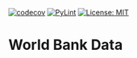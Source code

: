 [![codecov](https://codecov.io/gh/arturogonzalezm/world_bank_data/graph/badge.svg?token=cW9uPbPSUD)](https://codecov.io/gh/arturogonzalezm/world_bank_data)
[![PyLint](https://github.com/arturogonzalezm/world_bank_data/actions/workflows/workflow.yml/badge.svg)](https://github.com/arturogonzalezm/world_bank_data/actions/workflows/workflow.yml)
[![License: MIT](https://img.shields.io/badge/License-MIT-purple.svg)](https://opensource.org/licenses/MIT)

# World Bank Data